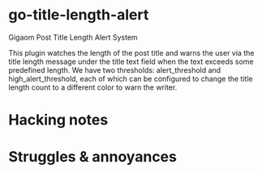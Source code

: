go-title-length-alert
=====================

Gigaom Post Title Length Alert System

This plugin watches the length of the post title and warns the user via
the title length message under the title text field when the text exceeds
some predefined length. We have two thresholds: alert_threshold and
high_alert_threshold, each of which can be configured to change the title
length count to a different color to warn the writer.

Hacking notes
=============

Struggles & annoyances
======================
